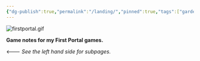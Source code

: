 ```yaml
---
{"dg-publish":true,"permalink":"/landing/","pinned":true,"tags":["gardenEntry"],"updated":"2025-06-21T19:53:49.083-04:00"}
---
```



 ![firstportal.gif](/img/user/firstportal.gif)

**Game notes for my First Portal games.**  

<--- *See the left hand side for subpages.*

 
